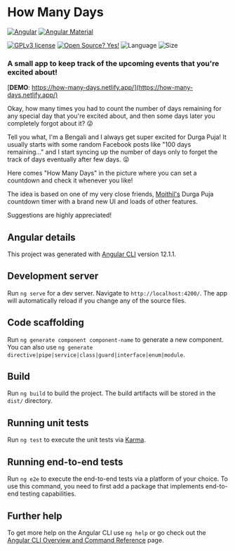 # How Many Days

[![Angular](https://img.shields.io/badge/Angular-DD0031?style=for-the-badge&logo=angular&logoColor=white)](https://angular.io/)
[![Angular Material](https://img.shields.io/badge/Angular_Material-3f51b5?style=for-the-badge&logo=angular&logoColor=white)](https://material.angular.io/)

[![GPLv3 license](https://img.shields.io/badge/License-GPLv3-blue.svg?style=for-the-badge)](http://perso.crans.org/besson/LICENSE.html)
[![Open Source? Yes!](https://img.shields.io/badge/Open_Source%3F-Yes!-blue?style=for-the-badge&logo=gitHub&logoColor=white)](https://opensource.com/resources/what-open-source/)
![Language](https://img.shields.io/github/languages/top/dusk196/how-many-days?style=for-the-badge)
![Size](https://img.shields.io/github/languages/code-size/dusk196/how-many-days?style=for-the-badge)

### A small app to keep track of the upcoming events that you're excited about!

[**DEMO**: https://how-many-days.netlify.app/](https://how-many-days.netlify.app/)

Okay, how many times you had to count the number of days remaining for any special day that you're excited about, and then some days later you completely forgot about it? 😜

Tell you what, I'm a Bengali and I always get super excited for Durga Puja! It usually starts with some random Facebook posts like "100 days remaining..." and I start syncing up  the number of days only to forget the track of days eventually after few days. 😜

Here comes "How Many Days" in the picture where you can set a countdown and check it whenever you like!

The idea is based on one of my very close friends, [Moithil's](https://github.com/moithil) Durga Puja countdown timer with a brand new UI and loads of other features.

Suggestions are highly appreciated!

## Angular details

This project was generated with [Angular CLI](https://github.com/angular/angular-cli) version 12.1.1.

## Development server

Run `ng serve` for a dev server. Navigate to `http://localhost:4200/`. The app will automatically reload if you change any of the source files.

## Code scaffolding

Run `ng generate component component-name` to generate a new component. You can also use `ng generate directive|pipe|service|class|guard|interface|enum|module`.

## Build

Run `ng build` to build the project. The build artifacts will be stored in the `dist/` directory.

## Running unit tests

Run `ng test` to execute the unit tests via [Karma](https://karma-runner.github.io).

## Running end-to-end tests

Run `ng e2e` to execute the end-to-end tests via a platform of your choice. To use this command, you need to first add a package that implements end-to-end testing capabilities.

## Further help

To get more help on the Angular CLI use `ng help` or go check out the [Angular CLI Overview and Command Reference](https://angular.io/cli) page.
